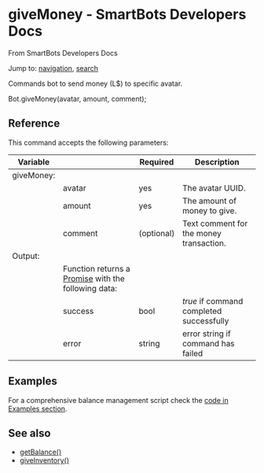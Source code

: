 # giveMoney - SmartBots Developers Docs

From SmartBots Developers Docs

Jump to: [navigation](#mw-head), [search](#p-search)

Commands bot to send money (L$) to specific avatar.

Bot.giveMoney(avatar, amount, comment);

## Reference

This command accepts the following parameters:

| Variable |     | Required | Description |
| --- | --- | --- | --- |
| giveMoney: |     |     |     |
|     | avatar | yes | The avatar UUID. |
|     | amount | yes | The amount of money to give. |
|     | comment | (optional) | Text comment for the money transaction. |
| Output: |     |     |     |
|     | Function returns a [Promise](https://www.mysmartbots.com/dev/docs/Bot_Playground/Callbacks_and_return_values "Bot Playground/Callbacks and return values") with the following data: |     |     |
|     | success | bool | _true_ if command completed successfully |
|     | error | string | error string if command has failed |

## Examples

For a comprehensive balance management script check the [code in Examples section](https://www.mysmartbots.com/dev/docs/Bot_Playground/Examples/Working_with_bot_money_balance "Bot Playground/Examples/Working with bot money balance").

## See also

*   [getBalance()](https://www.mysmartbots.com/dev/docs/Bot_Playground/Commands/getBalance "Bot Playground/Commands/getBalance")
*   [giveInventory()](https://www.mysmartbots.com/dev/docs/Bot_Playground/Commands/giveInventory "Bot Playground/Commands/giveInventory")
